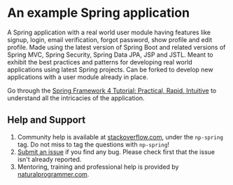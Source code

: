 # An example Spring application

A Spring application with a real world user module having features like signup, login, email verification, forgot password, show profile and edit profile. Made using the latest version of Spring Boot and related versions of Spring MVC, Spring Security, Spring Data JPA, JSP and JSTL. Meant to exhibit the best practices and patterns for developing real world applications using latest Spring projects. Can be forked to develop new applications with a user module already in place.

Go through the [Spring Framework 4 Tutorial: Practical, Rapid, Intuitive](http://www.naturalprogrammer.com/spring-tutorial-4/) to understand all the intricacies of the application.

## Help and Support
1. Community help is available at [stackoverflow.com](http://stackoverflow.com/questions/tagged/spring-lemon), under the `np-spring` tag. Do not miss to tag the questions with `np-spring`!
1. [Submit an issue](https://github.com/naturalprogrammer/np-spring-tutorial/issues) if you find any bug. Please check first that the issue isn't already reported.
1. Mentoring, training and professional help is provided by [naturalprogrammer.com](http://www.naturalprogrammer.com/consulting/).
